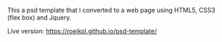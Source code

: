 
This a psd template that I converted to a web page using HTML5, CSS3 (flex box) and Jquery.

Live version: https://roeikol.github.io/psd-template/
